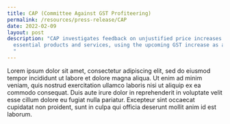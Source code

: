 ```yaml
---
title: CAP (Committee Against GST Profiteering)
permalink: /resources/press-release/CAP
date: 2022-02-09
layout: post
description: "CAP investigates feedback on unjustified price increases of
  essential products and services, using the upcoming GST increase as an excuse.
  "
---
```




Lorem ipsum dolor sit amet, consectetur adipiscing elit, sed do eiusmod tempor incididunt ut labore et dolore magna aliqua. Ut enim ad minim veniam, quis nostrud exercitation ullamco laboris nisi ut aliquip ex ea commodo consequat. Duis aute irure dolor in reprehenderit in voluptate velit esse cillum dolore eu fugiat nulla pariatur. Excepteur sint occaecat cupidatat non proident, sunt in culpa qui officia deserunt mollit anim id est laborum.